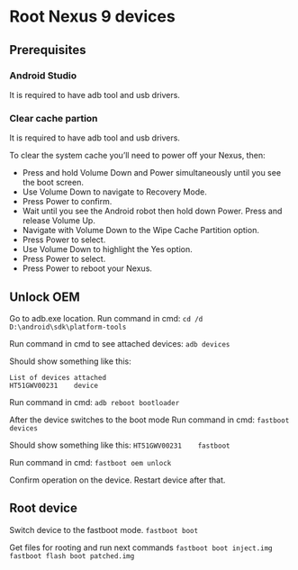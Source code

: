 # Root Nexus 9 devices

## Prerequisites 

### Android Studio
It is required to have adb tool and usb drivers.


### Clear cache partion
It is required to have adb tool and usb drivers.

To clear the system cache you’ll need to power off your Nexus, then:
* Press and hold Volume Down and Power simultaneously until you see the boot screen.
* Use Volume Down to navigate to Recovery Mode.
* Press Power to confirm.
* Wait until you see the Android robot then hold down Power. Press and release Volume Up.
* Navigate with Volume Down to the Wipe Cache Partition option.
* Press Power to select.
* Use Volume Down to highlight the Yes option.
* Press Power to select.
* Press Power to reboot your Nexus.

## Unlock OEM
Go to adb.exe location.
Run command in cmd:
```cd /d D:\android\sdk\platform-tools```

Run command in cmd to see attached devices:
```adb devices```

Should show something like this:
```
List of devices attached
HT51GWV00231    device
```

Run command in cmd:
```adb reboot bootloader```

After the device switches to the boot mode
Run command in cmd:
```fastboot devices```

Should show something like this:
```HT51GWV00231    fastboot```

Run command in cmd:
```fastboot oem unlock```

Confirm operation on the device.
Restart device after that.

## Root device
Switch device to the fastboot mode.
```fastboot boot```

Get files for rooting and run next commands
```fastboot boot inject.img```
```fastboot flash boot patched.img```




